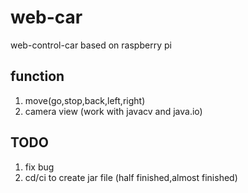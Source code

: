 # web-car
web-control-car based on raspberry pi
  
##  function  
1. move(go,stop,back,left,right)  
2. camera view (work with javacv and java.io)  

## TODO  
1. fix bug 
2. cd/ci to create jar file (half finished,almost finished)

